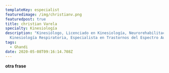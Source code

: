 ```yaml
---
templateKey: especialist
featuredimage: /img/christianv.png
featuredpost: true
title: christian Varela
specialty: Kinesiología
description: "Kinesiólogo, Licenciado en Kinesiología, Neurorehabilitación,
  Kinesiología Respiratoria, Especialista en Trastornos del Espectro Autista. "
tags:
  - Ghandi
date: 2020-05-08T09:16:14.708Z
---
```

**otra frase**